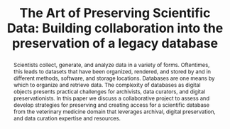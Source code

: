 ---
abstract: Scientists collect, generate, and analyze data in a variety of forms. Oftentimes,
  this leads to datasets that have been organized, rendered, and stored by and in
  different methods, software, and storage locations. Databases are one means by which
  to organize and retrieve data. The complexity of databases as digital objects presents
  practical challenges for archivists, data curators, and digital preservationists.
  In this paper we discuss a collaborative project to assess and develop strategies
  for preserving and creating access for a scientific database from the veterinary
  medicine domain that leverages archival, digital preservation, and data curation
  expertise and resources.
creators:
- Anderson,  Bethany
- Braxton, Susan
- Imker, Heidi
- Popp, Tracy
date: null
document_url: https://services.phaidra.univie.ac.at/api/object/o:923641/download
grand_parent: iPRES
institutions: []
keywords:
- boston
landing_page_url: https://phaidra.univie.ac.at/o:923641
language: eng
layout: publication
license: CC BY 4.0 International
notes_url: null
parent: iPRES 2018
presentation_url: null
publication_type: paper
size: 271059
source_name: iPRES
title: 'The Art of Preserving Scientific Data: Building collaboration into the preservation
  of a legacy database'
year: 2018
---